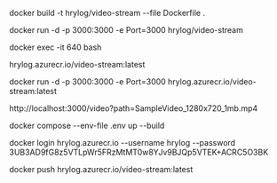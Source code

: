  docker build -t hrylog/video-stream --file Dockerfile .

 docker run -d -p 3000:3000 -e Port=3000 hrylog/video-stream

 docker exec -it 640 bash  


 hrylog.azurecr.io/video-stream:latest

 docker run -d -p 3000:3000 -e Port=3000  hrylog.azurecr.io/video-stream:latest


 http://localhost:3000/video?path=SampleVideo_1280x720_1mb.mp4


docker compose --env-file .env up --build

 docker login hrylog.azurecr.io --username hrylog --password 3UB3AD9fG8z5VTLpWr5FRzMtMT0w8YJv9BJQp5VTEK+ACRC5O3BK

 docker push hrylog.azurecr.io/video-stream:latest 